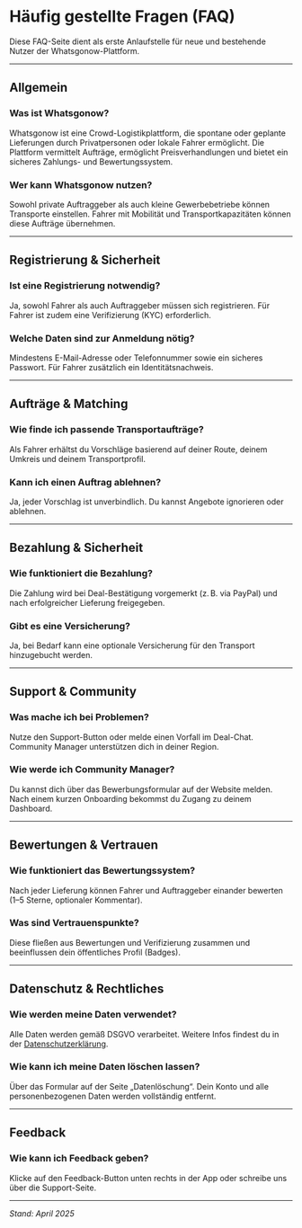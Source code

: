 # Häufig gestellte Fragen (FAQ)

Diese FAQ-Seite dient als erste Anlaufstelle für neue und bestehende Nutzer der Whatsgonow-Plattform.

---

## Allgemein

### Was ist Whatsgonow?
Whatsgonow ist eine Crowd-Logistikplattform, die spontane oder geplante Lieferungen durch Privatpersonen oder lokale Fahrer ermöglicht. Die Plattform vermittelt Aufträge, ermöglicht Preisverhandlungen und bietet ein sicheres Zahlungs- und Bewertungssystem.

### Wer kann Whatsgonow nutzen?
Sowohl private Auftraggeber als auch kleine Gewerbebetriebe können Transporte einstellen. Fahrer mit Mobilität und Transportkapazitäten können diese Aufträge übernehmen.

---

## Registrierung & Sicherheit

### Ist eine Registrierung notwendig?
Ja, sowohl Fahrer als auch Auftraggeber müssen sich registrieren. Für Fahrer ist zudem eine Verifizierung (KYC) erforderlich.

### Welche Daten sind zur Anmeldung nötig?
Mindestens E-Mail-Adresse oder Telefonnummer sowie ein sicheres Passwort. Für Fahrer zusätzlich ein Identitätsnachweis.

---

## Aufträge & Matching

### Wie finde ich passende Transportaufträge?
Als Fahrer erhältst du Vorschläge basierend auf deiner Route, deinem Umkreis und deinem Transportprofil.

### Kann ich einen Auftrag ablehnen?
Ja, jeder Vorschlag ist unverbindlich. Du kannst Angebote ignorieren oder ablehnen.

---

## Bezahlung & Sicherheit

### Wie funktioniert die Bezahlung?
Die Zahlung wird bei Deal-Bestätigung vorgemerkt (z. B. via PayPal) und nach erfolgreicher Lieferung freigegeben.

### Gibt es eine Versicherung?
Ja, bei Bedarf kann eine optionale Versicherung für den Transport hinzugebucht werden.

---

## Support & Community

### Was mache ich bei Problemen?
Nutze den Support-Button oder melde einen Vorfall im Deal-Chat. Community Manager unterstützen dich in deiner Region.

### Wie werde ich Community Manager?
Du kannst dich über das Bewerbungsformular auf der Website melden. Nach einem kurzen Onboarding bekommst du Zugang zu deinem Dashboard.

---

## Bewertungen & Vertrauen

### Wie funktioniert das Bewertungssystem?
Nach jeder Lieferung können Fahrer und Auftraggeber einander bewerten (1–5 Sterne, optionaler Kommentar).

### Was sind Vertrauenspunkte?
Diese fließen aus Bewertungen und Verifizierung zusammen und beeinflussen dein öffentliches Profil (Badges).

---

## Datenschutz & Rechtliches

### Wie werden meine Daten verwendet?
Alle Daten werden gemäß DSGVO verarbeitet. Weitere Infos findest du in der [Datenschutzerklärung](./privacy.md).

### Wie kann ich meine Daten löschen lassen?
Über das Formular auf der Seite „Datenlöschung“. Dein Konto und alle personenbezogenen Daten werden vollständig entfernt.

---

## Feedback

### Wie kann ich Feedback geben?
Klicke auf den Feedback-Button unten rechts in der App oder schreibe uns über die Support-Seite.

---

*Stand: April 2025*
